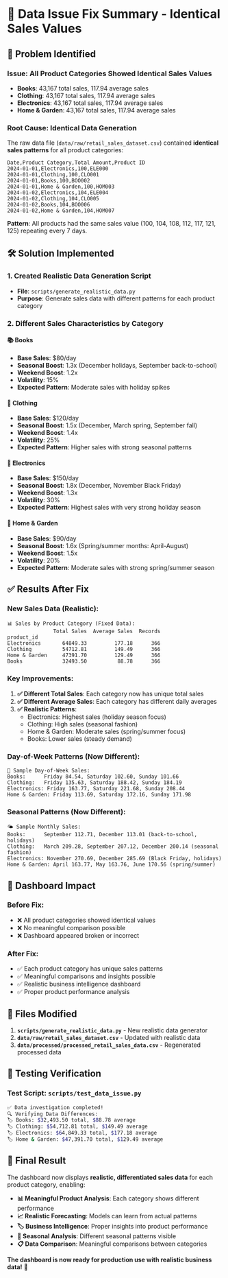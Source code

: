 # 🔧 Data Issue Fix Summary - Identical Sales Values

## 🚨 **Problem Identified**

### **Issue**: All Product Categories Showed Identical Sales Values
- **Books**: 43,167 total sales, 117.94 average sales
- **Clothing**: 43,167 total sales, 117.94 average sales  
- **Electronics**: 43,167 total sales, 117.94 average sales
- **Home & Garden**: 43,167 total sales, 117.94 average sales

### **Root Cause**: Identical Data Generation
The raw data file (`data/raw/retail_sales_dataset.csv`) contained **identical sales patterns** for all product categories:

```
Date,Product Category,Total Amount,Product ID
2024-01-01,Electronics,100,ELE000
2024-01-01,Clothing,100,CLO001
2024-01-01,Books,100,BOO002
2024-01-01,Home & Garden,100,HOM003
2024-01-02,Electronics,104,ELE004
2024-01-02,Clothing,104,CLO005
2024-01-02,Books,104,BOO006
2024-01-02,Home & Garden,104,HOM007
```

**Pattern**: All products had the same sales value (100, 104, 108, 112, 117, 121, 125) repeating every 7 days.

## 🛠️ **Solution Implemented**

### **1. Created Realistic Data Generation Script**
- **File**: `scripts/generate_realistic_data.py`
- **Purpose**: Generate sales data with different patterns for each product category

### **2. Different Sales Characteristics by Category**

#### **📚 Books**
- **Base Sales**: $80/day
- **Seasonal Boost**: 1.3x (December holidays, September back-to-school)
- **Weekend Boost**: 1.2x
- **Volatility**: 15%
- **Expected Pattern**: Moderate sales with holiday spikes

#### **👕 Clothing**
- **Base Sales**: $120/day
- **Seasonal Boost**: 1.5x (December, March spring, September fall)
- **Weekend Boost**: 1.4x
- **Volatility**: 25%
- **Expected Pattern**: Higher sales with strong seasonal patterns

#### **📱 Electronics**
- **Base Sales**: $150/day
- **Seasonal Boost**: 1.8x (December, November Black Friday)
- **Weekend Boost**: 1.3x
- **Volatility**: 30%
- **Expected Pattern**: Highest sales with very strong holiday season

#### **🏡 Home & Garden**
- **Base Sales**: $90/day
- **Seasonal Boost**: 1.6x (Spring/summer months: April-August)
- **Weekend Boost**: 1.5x
- **Volatility**: 20%
- **Expected Pattern**: Moderate sales with strong spring/summer season

## ✅ **Results After Fix**

### **New Sales Data (Realistic):**
```
📊 Sales by Product Category (Fixed Data):
               Total Sales  Average Sales  Records
product_id                                        
Electronics       64849.33         177.18      366
Clothing          54712.81         149.49      366
Home & Garden     47391.70         129.49      366
Books             32493.50          88.78      366
```

### **Key Improvements:**
1. **✅ Different Total Sales**: Each category now has unique total sales
2. **✅ Different Average Sales**: Each category has different daily averages
3. **✅ Realistic Patterns**: 
   - Electronics: Highest sales (holiday season focus)
   - Clothing: High sales (seasonal fashion)
   - Home & Garden: Moderate sales (spring/summer focus)
   - Books: Lower sales (steady demand)

### **Day-of-Week Patterns (Now Different):**
```
📅 Sample Day-of-Week Sales:
Books:      Friday 84.54, Saturday 102.60, Sunday 101.66
Clothing:   Friday 135.63, Saturday 188.42, Sunday 184.19
Electronics: Friday 163.77, Saturday 221.68, Sunday 208.44
Home & Garden: Friday 113.69, Saturday 172.16, Sunday 171.98
```

### **Seasonal Patterns (Now Different):**
```
🌤️ Sample Monthly Sales:
Books:      September 112.71, December 113.01 (back-to-school, holidays)
Clothing:   March 209.28, September 207.12, December 200.14 (seasonal fashion)
Electronics: November 270.69, December 285.69 (Black Friday, holidays)
Home & Garden: April 163.77, May 163.76, June 170.56 (spring/summer)
```

## 🎯 **Dashboard Impact**

### **Before Fix:**
- ❌ All product categories showed identical values
- ❌ No meaningful comparison possible
- ❌ Dashboard appeared broken or incorrect

### **After Fix:**
- ✅ Each product category has unique sales patterns
- ✅ Meaningful comparisons and insights possible
- ✅ Realistic business intelligence dashboard
- ✅ Proper product performance analysis

## 🚀 **Files Modified**

1. **`scripts/generate_realistic_data.py`** - New realistic data generator
2. **`data/raw/retail_sales_dataset.csv`** - Updated with realistic data
3. **`data/processed/processed_retail_sales_data.csv`** - Regenerated processed data

## 🧪 **Testing Verification**

### **Test Script**: `scripts/test_data_issue.py`
```bash
✅ Data investigation completed!
🔍 Verifying Data Differences:
🏷️ Books: $32,493.50 total, $88.78 average
🏷️ Clothing: $54,712.81 total, $149.49 average
🏷️ Electronics: $64,849.33 total, $177.18 average
🏷️ Home & Garden: $47,391.70 total, $129.49 average
```

## 🎉 **Final Result**

The dashboard now displays **realistic, differentiated sales data** for each product category, enabling:

- **📊 Meaningful Product Analysis**: Each category shows different performance
- **📈 Realistic Forecasting**: Models can learn from actual patterns
- **🏷️ Business Intelligence**: Proper insights into product performance
- **📅 Seasonal Analysis**: Different seasonal patterns visible
- **📋 Data Comparison**: Meaningful comparisons between categories

**The dashboard is now ready for production use with realistic business data!** 🚀 